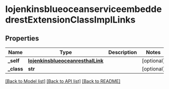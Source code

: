 # IojenkinsblueoceanserviceembeddedrestExtensionClassImplLinks

## Properties
Name | Type | Description | Notes
------------ | ------------- | ------------- | -------------
**_self** | [**IojenkinsblueoceanresthalLink**](IojenkinsblueoceanresthalLink.md) |  | [optional] 
**_class** | **str** |  | [optional] 

[[Back to Model list]](../README.md#documentation-for-models) [[Back to API list]](../README.md#documentation-for-api-endpoints) [[Back to README]](../README.md)


